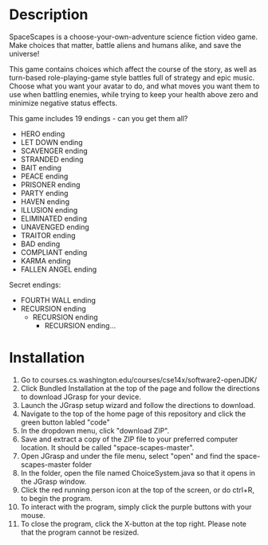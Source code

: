 # Description
SpaceScapes is a choose-your-own-adventure science fiction video game. Make choices that matter,
battle aliens and humans alike, and save the universe!

This game contains choices which affect the course of the story, as well as turn-based
role-playing-game style battles full of strategy and epic music. Choose what you want your
avatar to do, and what moves you want them to use when battling enemies, while trying to
keep your health above zero and minimize negative status effects.

This game includes 19 endings - can you get them all?
- HERO ending
- LET DOWN ending
- SCAVENGER ending
- STRANDED ending
- BAIT ending
- PEACE ending
- PRISONER ending
- PARTY ending
- HAVEN ending
- ILLUSION ending
- ELIMINATED ending
- UNAVENGED ending
- TRAITOR ending
- BAD ending
- COMPLIANT ending
- KARMA ending
- FALLEN ANGEL ending

Secret endings:
- FOURTH WALL ending
- RECURSION ending
  - RECURSION ending
      - RECURSION ending...

# Installation

1. Go to courses.cs.washington.edu/courses/cse14x/software2-openJDK/ 
2. Click Bundled Installation at the top of the page and follow the directions to download JGrasp for your device.
3. Launch the JGrasp setup wizard and follow the directions to download.
4. Navigate to the top of the home page of this repository and click the green button labled "code"
5. In the dropdown menu, click "download ZIP".
6. Save and extract a copy of the ZIP file to your preferred computer location. It should be called "space-scapes-master".
7. Open JGrasp and under the file menu, select "open" and find the space-scapes-master folder
8. In the folder, open the file named ChoiceSystem.java so that it opens in the JGrasp window.
9. Click the red running person icon at the top of the screen, or do ctrl+R, to begin the program.
10. To interact with the program, simply click the purple buttons with your mouse.
11. To close the program, click the X-button at the top right. Please note that the program cannot be resized.

